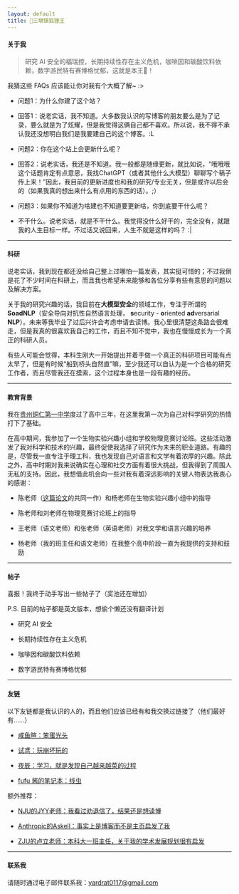 ```yaml
---
layout: default
title: 🦊三墩镇狐狸王
---
```


#### 关于我

> 研究 AI 安全的福瑞控，长期持续性存在主义危机，咖啡因和碳酸饮料依赖，数字游民特有赛博格忧郁，这就是本王🦊！

我猜这些 FAQs 应该能让你对我有个大概了解~ :>

- 问题1：为什么你建了这个站？

- 回答1：说老实话，我不知道。大多数我认识的写博客的朋友要么是为了记录，要么就是为了炫耀，但是我觉得这俩自己都不喜欢。所以说，我不得不承认我还没想明白我们是我要建自己的这个博客。:L

- 问题2：你在这个站上会更新什么呢？

- 回答2：说老实话，我还是不知道。我一般都是随缘更新，就比如说，“哦哦哦这个话题肯定有点意思，我找ChatGPT（或者其他什么大模型）聊聊写个稿子传上来！”因此，我目前的更新进度也和我的研究/专业无关，但是或许以后会的（如果我真的想出来什么有点用的东西的话）。;）
- 问题3：如果你不知道为啥建也不知道要更新啥，你到底要干什么呢？

- 不干什么。说老实话，就是不干什么。我觉得没什么好干的，完全没有，就跟我的人生目标一样。不过话又说回来，人生不就是这样的吗？ :\|

---

#### 科研

说老实话，我到现在都还没给自己整上过哪怕一篇发表，其实挺可惜的；不过我倒是花了不少时间在科研上，而且我也希望未来能够和各位分享有些有意思的问题以及解决方案。

关于我的研究兴趣的话，我目前在**大模型安全**的领域工作，专注于所谓的**SoadNLP**（安全导向对抗性自然语言处理， **s**ecurity - **o**riented **ad**versarial **NLP**）。未来等我毕业了过后兴许会考虑申请去读博。我心里很清楚这条路会很难走，但是我真的很喜欢我自己的工作，而且不知不觉中，我也在慢慢成长为一个真正的科研人员。

有些人可能会觉得，本科生刚大一开始提出并着手做一个真正的科研项目可能有点太早了，但是有时候“船到桥头自然直”嘛，至少我还可以自认为是一个合格的研究工作者，而且尽管我还在摸索，这个过程本身也是一段有趣的经历。

---

#### 教育背景

我在[贵州铜仁第一中学](http://i.tryz.net/)度过了高中三年，在这里我第一次为自己对科学研究的热情打下了基础。

在高中期间，我参加了一个生物实验兴趣小组和学校物理竞赛讨论班。这些活动激发了我对科学和技术的兴趣，最终促使我选择了研究作为未来的职业道路。有趣的是，尽管我一直专注于理工科，我也发现自己对语言和文学有着浓厚的兴趣。除此之外，高中时期对我来说确实在心理和社交方面有着很大挑战，但我得到了周围人无私的支持。因此，我想借此机会向一些对我有着深远影响的关键人物表达我衷心的感谢：

- 陈老师（[这篇论文](https://onlinelibrary.wiley.com/doi/abs/10.1002/tax.12597)的共同一作）和杨老师在生物实验兴趣小组中的指导

- 陈老师和刘老师在物理竞赛讨论班上的指导

- 王老师（语文老师）和张老师（英语老师）对我文学和语言兴趣的培养

- 杨老师（我的班主任和语文老师）在我整个高中阶段一直为我提供的支持和鼓励

---

#### 帖子

喜报！我终于动手写出一些帖子了（奖池还在增加）

P.S. 目前的帖子都是英文版本，想偷个懒还没有翻译计划

- 研究 AI 安全

- 长期持续性存在主义危机

- 咖啡因和碳酸饮料依赖

- 数字游民特有赛博格忧郁

---

#### 友链

以下友链都是我认识的人的，而且他们应该已经有和我交换过链接了（他们最好有……）

- [咸鱼暄：笨蛋光头](https://xuan-insr.github.io)

- [试鸢：玩崩坏玩的](https://elysium-everlasting.com)

- [夜辰：学习，就是发现自己越来越菜的过程](https://blog.night1918.top)

- [fufu 酱的笔记本：线虫](https://csfufu.life)

额外推荐：

- [NJU的JYY老师：我看过劝退信了，结果还是想读博](https://jyywiki.cn)

- [Anthropic的Askell：事实上是博客而不是主页启发了我](https://www.askell.blog)

- [ZJU的卢立老师：本科大一班主任，关于我的学术发展规划很有启发](https://lynnlilu.github.io)

---

#### 联系我

请随时通过电子邮件联系我：yardrat0117@gmail.com
